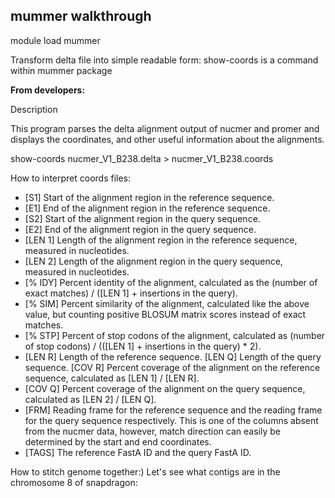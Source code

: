 ## mummer walkthrough



module load mummer

Transform delta file into simple readable form:
show-coords is a command within mummer package

**From developers:**

Description

This program parses the delta alignment output of nucmer and promer and displays the coordinates, and other useful information about the alignments.

show-coords nucmer_V1_B238.delta > nucmer_V1_B238.coords


How to interpret coords files:
- [S1] Start of the alignment region in the reference sequence.
- [E1] End of the alignment region in the reference sequence.
- [S2] Start of the alignment region in the query sequence.  
- [E2] End of the alignment region in the query sequence.  
- [LEN 1] Length of the alignment region in the reference sequence, measured in nucleotides.  
- [LEN 2] Length of the alignment region in the query sequence, measured in nucleotides.  
- [% IDY] Percent identity of the alignment, calculated as the (number of exact matches) / ([LEN 1] + insertions in the query).  
- [% SIM] Percent similarity of the alignment, calculated like the above value, but counting positive BLOSUM matrix scores instead of exact matches.  
- [% STP] Percent of stop codons of the alignment, calculated as (number of stop codons) / (([LEN 1] + insertions in the query) * 2).  
- [LEN R] Length of the reference sequence.  [LEN Q] Length of the query sequence.  [COV R] Percent coverage of the alignment on the reference sequence, calculated as [LEN 1] / [LEN R].  
- [COV Q] Percent coverage of the alignment on the query sequence, calculated as [LEN 2] / [LEN Q].  
- [FRM] Reading frame for the reference sequence and the reading frame for the query sequence respectively. This is one of the columns absent from the nucmer data, however, match direction can easily be determined by the start and end coordinates.  
- [TAGS] The reference FastA ID and the query FastA ID.



How to stitch genome together:)
Let's see what contigs are in the chromosome 8 of snapdragon:
